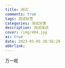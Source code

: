 ```yaml
---
title: 测试
comments: true
tags: 测试标签
categories: 测试分类
description: 测试描述
cover: /img/404.jpg
ai: true
date: 2023-05-05 20:56:29
abbrlink:
---
```

万一呢
